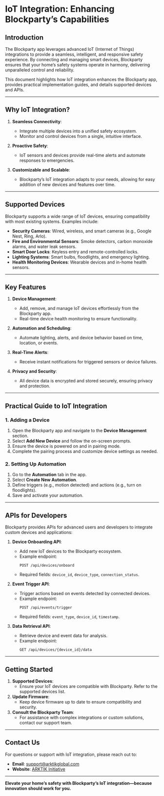 # **IoT Integration: Enhancing Blockparty’s Capabilities**

## **Introduction**
The Blockparty app leverages advanced IoT (Internet of Things) integrations to provide a seamless, intelligent, and responsive safety experience. By connecting and managing smart devices, Blockparty ensures that your home’s safety systems operate in harmony, delivering unparalleled control and reliability.

This document highlights how IoT integration enhances the Blockparty app, provides practical implementation guides, and details supported devices and APIs.

---

## **Why IoT Integration?**
1. **Seamless Connectivity**:
   - Integrate multiple devices into a unified safety ecosystem.
   - Monitor and control devices from a single, intuitive interface.

2. **Proactive Safety**:
   - IoT sensors and devices provide real-time alerts and automate responses to emergencies.

3. **Customizable and Scalable**:
   - Blockparty’s IoT integration adapts to your needs, allowing for easy addition of new devices and features over time.

---

## **Supported Devices**
Blockparty supports a wide range of IoT devices, ensuring compatibility with most existing systems. Examples include:
- **Security Cameras**: Wired, wireless, and smart cameras (e.g., Google Nest, Ring, Arlo).
- **Fire and Environmental Sensors**: Smoke detectors, carbon monoxide alarms, and water leak sensors.
- **Smart Door Locks**: Keyless entry and remote-controlled locks.
- **Lighting Systems**: Smart bulbs, floodlights, and emergency lighting.
- **Health Monitoring Devices**: Wearable devices and in-home health sensors.

---

## **Key Features**
1. **Device Management**:
   - Add, remove, and manage IoT devices effortlessly from the Blockparty app.
   - Real-time device health monitoring to ensure functionality.

2. **Automation and Scheduling**:
   - Automate lighting, alerts, and device behavior based on time, location, or events.

3. **Real-Time Alerts**:
   - Receive instant notifications for triggered sensors or device failures.

4. **Privacy and Security**:
   - All device data is encrypted and stored securely, ensuring privacy and protection.

---

## **Practical Guide to IoT Integration**
### **1. Adding a Device**
1. Open the Blockparty app and navigate to the **Device Management** section.
2. Select **Add New Device** and follow the on-screen prompts.
3. Ensure the device is powered on and in pairing mode.
4. Complete the pairing process and customize device settings as needed.

### **2. Setting Up Automation**
1. Go to the **Automation** tab in the app.
2. Select **Create New Automation**.
3. Define triggers (e.g., motion detected) and actions (e.g., turn on floodlights).
4. Save and activate your automation.

---

## **APIs for Developers**
Blockparty provides APIs for advanced users and developers to integrate custom devices and applications:
1. **Device Onboarding API**:
   - Add new IoT devices to the Blockparty ecosystem.
   - Example endpoint:
     ```http
     POST /api/devices/onboard
     ```
   - Required fields: `device_id`, `device_type`, `connection_status`.

2. **Event Trigger API**:
   - Trigger actions based on events detected by connected devices.
   - Example endpoint:
     ```http
     POST /api/events/trigger
     ```
   - Required fields: `event_type`, `device_id`, `timestamp`.

3. **Data Retrieval API**:
   - Retrieve device and event data for analysis.
   - Example endpoint:
     ```http
     GET /api/devices/{device_id}/data
     ```

---

## **Getting Started**
1. **Supported Devices**:
   - Ensure your IoT devices are compatible with Blockparty. Refer to the supported devices list.
2. **Update Firmware**:
   - Keep device firmware up to date to ensure compatibility and security.
3. **Consult the Blockparty Team**:
   - For assistance with complex integrations or custom solutions, contact our support team.

---

## **Contact Us**
For questions or support with IoT integration, please reach out to:
- **Email**: support@arktikglobal.com
- **Website**: [ARKTIK Initiative](https://arktikinitiative.org)

---

**Elevate your home’s safety with Blockparty’s IoT integration—because innovation should work for you.**
